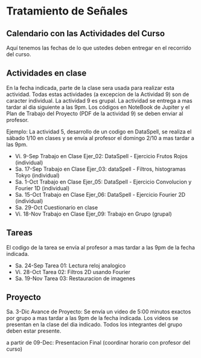 # Tratamiento de Señales

## Calendario con las Actividades del Curso

Aquí tenemos las fechas de lo que ustedes deben entregar en el recorrido del curso.

## Actividades en clase

En la fecha indicada, parte de la clase sera usada para realizar esta actividad. Todas estas actividades (a excepcion de la Actividad 9) son de caracter individual. La actividad 9 es grupal. La actividad se entrega a mas tardar al dia siguiente a las 9pm. Los códigos en NoteBook de Jupiter y el Plan de Trabajo del Proyecto (PDF de la actividad 9) se deben enviar al profesor.

Ejemplo: La actividad 5, desarrollo de un codigo en DataSpell, se realiza el sábado 1/10 en clases y se envía al profesor el domingo 2/10 a mas tardar a las 9pm.

* Vi. 9-Sep Trabajo en Clase Ejer_02: DataSpell - Ejercicio Frutos Rojos (individual)
* Sa. 17-Sep Trabajo en Clase Ejer_03: dataSpell - Filtros, histogramas Tokyo (individual)
* Sa. 1-Oct Trabajo en Clase Ejer_05: DataSpell - Ejercicio Convolucion y Fourier 1D (individual)
* Sa. 15-Oct Trabajo en Clase Ejer_06: DataSpell - Ejercicio Fourier 2D (individual)
* Sa. 29-Oct Cuestionario en clase
* Vi. 18-Nov Trabajo en Clase Ejer_09: Trabajo en Grupo (grupal)


## Tareas
El codigo de la tarea se envía al profesor a mas tardar a las 9pm de la fecha indicada.

* Sa. 24-Sep Tarea 01: Lectura reloj analogico
* Vi. 28-Oct Tarea 02: Filtros 2D usando Fourier
* Sa. 19-Nov Tarea 03: Restauracion de imagenes

## Proyecto

Sa. 3-Dic Avance de Proyecto: Se envía un video de 5:00 minutos exactos por grupo a mas tardar a las 9pm de la fecha indicada. Los videos se presentan en la clase del dia indicado. Todos los integrantes del grupo deben estar presente.

a partir de 09-Dec: Presentacion Final (coordinar horario con profesor del curso)

